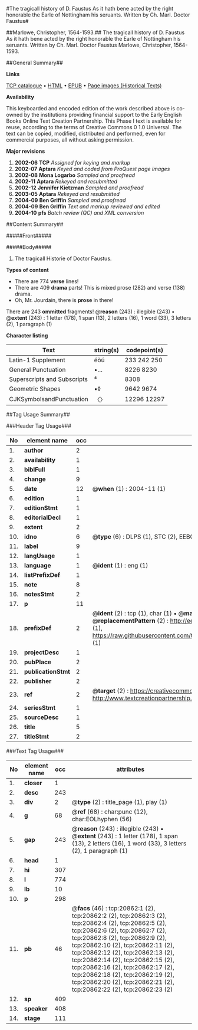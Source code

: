 #The tragicall history of D. Faustus As it hath bene acted by the right honorable the Earle of Nottingham his seruants. Written by Ch. Marl. Doctor Faustus#

##Marlowe, Christopher, 1564-1593.##
The tragicall history of D. Faustus As it hath bene acted by the right honorable the Earle of Nottingham his seruants. Written by Ch. Marl.
Doctor Faustus
Marlowe, Christopher, 1564-1593.

##General Summary##

**Links**

[TCP catalogue](http://www.ota.ox.ac.uk/tcp/)  • 
[HTML](http://tei.it.ox.ac.uk/tcp/Texts-HTML/free/A07/A07009.html)  • 
[EPUB](http://tei.it.ox.ac.uk/tcp/Texts-EPUB/free/A07/A07009.epub) • 
[Page images (Historical Texts)](https://data.historicaltexts.jisc.ac.uk/view?pubId=eebo-99855372e&pageId=eebo-99855372e-20862-1)

**Availability**

This keyboarded and encoded edition of the
	       work described above is co-owned by the institutions
	       providing financial support to the Early English Books
	       Online Text Creation Partnership. This Phase I text is
	       available for reuse, according to the terms of Creative
	       Commons 0 1.0 Universal. The text can be copied,
	       modified, distributed and performed, even for
	       commercial purposes, all without asking permission.

**Major revisions**

1. __2002-06__ __TCP__ *Assigned for keying and markup*
1. __2002-07__ __Aptara__ *Keyed and coded from ProQuest page images*
1. __2002-08__ __Mona Logarbo__ *Sampled and proofread*
1. __2002-11__ __Aptara__ *Rekeyed and resubmitted*
1. __2002-12__ __Jennifer Kietzman__ *Sampled and proofread*
1. __2003-05__ __Aptara__ *Rekeyed and resubmitted*
1. __2004-09__ __Ben Griffin__ *Sampled and proofread*
1. __2004-09__ __Ben Griffin__ *Text and markup reviewed and edited*
1. __2004-10__ __pfs__ *Batch review (QC) and XML conversion*

##Content Summary##

#####Front#####

#####Body#####

1. The tragicall Historie
of Doctor Faustus.

**Types of content**

  * There are 774 **verse** lines!
  * There are 409 **drama** parts! This is mixed prose (282) and verse (138) drama.
  * Oh, Mr. Jourdain, there is **prose** in there!

There are 243 **ommitted** fragments! 
 @__reason__ (243) : illegible (243)  •  @__extent__ (243) : 1 letter (178), 1 span (13), 2 letters (16), 1 word (33), 3 letters (2), 1 paragraph (1)

**Character listing**


|Text|string(s)|codepoint(s)|
|---|---|---|
|Latin-1 Supplement|éòú|233 242 250|
|General Punctuation|•…|8226 8230|
|Superscripts             and Subscripts|⁴|8308|
|Geometric Shapes|▪◊|9642 9674|
|CJKSymbolsandPunctuation|〈〉|12296 12297|

##Tag Usage Summary##

###Header Tag Usage###

|No|element name|occ|attributes|
|---|---|---|---|
|1.|__author__|2||
|2.|__availability__|1||
|3.|__biblFull__|1||
|4.|__change__|9||
|5.|__date__|12| @__when__ (1) : 2004-11 (1)|
|6.|__edition__|1||
|7.|__editionStmt__|1||
|8.|__editorialDecl__|1||
|9.|__extent__|2||
|10.|__idno__|6| @__type__ (6) : DLPS (1), STC (2), EEBO-CITATION (1), PROQUEST (1), VID (1)|
|11.|__label__|9||
|12.|__langUsage__|1||
|13.|__language__|1| @__ident__ (1) : eng (1)|
|14.|__listPrefixDef__|1||
|15.|__note__|8||
|16.|__notesStmt__|2||
|17.|__p__|11||
|18.|__prefixDef__|2| @__ident__ (2) : tcp (1), char (1)  •  @__matchPattern__ (2) : ([0-9\-]+):([0-9IVX]+) (1), (.+) (1)  •  @__replacementPattern__ (2) : http://eebo.chadwyck.com/downloadtiff?vid=$1&page=$2 (1), https://raw.githubusercontent.com/textcreationpartnership/Texts/master/tcpchars.xml#$1 (1)|
|19.|__projectDesc__|1||
|20.|__pubPlace__|2||
|21.|__publicationStmt__|2||
|22.|__publisher__|2||
|23.|__ref__|2| @__target__ (2) : https://creativecommons.org/publicdomain/zero/1.0/ (1), http://www.textcreationpartnership.org/docs/. (1)|
|24.|__seriesStmt__|1||
|25.|__sourceDesc__|1||
|26.|__title__|5||
|27.|__titleStmt__|2||


###Text Tag Usage###

|No|element name|occ|attributes|
|---|---|---|---|
|1.|__closer__|1||
|2.|__desc__|243||
|3.|__div__|2| @__type__ (2) : title_page (1), play (1)|
|4.|__g__|68| @__ref__ (68) : char:punc (12), char:EOLhyphen (56)|
|5.|__gap__|243| @__reason__ (243) : illegible (243)  •  @__extent__ (243) : 1 letter (178), 1 span (13), 2 letters (16), 1 word (33), 3 letters (2), 1 paragraph (1)|
|6.|__head__|1||
|7.|__hi__|307||
|8.|__l__|774||
|9.|__lb__|10||
|10.|__p__|298||
|11.|__pb__|46| @__facs__ (46) : tcp:20862:1 (2), tcp:20862:2 (2), tcp:20862:3 (2), tcp:20862:4 (2), tcp:20862:5 (2), tcp:20862:6 (2), tcp:20862:7 (2), tcp:20862:8 (2), tcp:20862:9 (2), tcp:20862:10 (2), tcp:20862:11 (2), tcp:20862:12 (2), tcp:20862:13 (2), tcp:20862:14 (2), tcp:20862:15 (2), tcp:20862:16 (2), tcp:20862:17 (2), tcp:20862:18 (2), tcp:20862:19 (2), tcp:20862:20 (2), tcp:20862:21 (2), tcp:20862:22 (2), tcp:20862:23 (2)|
|12.|__sp__|409||
|13.|__speaker__|408||
|14.|__stage__|111||
